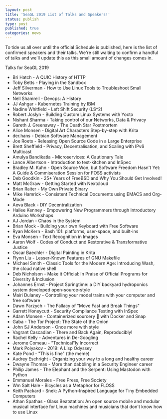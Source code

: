 ```yaml
---
layout: post
title: 'SeaGL 2019 List of Talks and Speakers!'
status: publish
type: post
published: true
categories: news
---
```


To tide us all over until the official Schedule is published, here is the list of confirmed speakers and their talks.  We're still waiting to confirm a handful of talks and we'll update this as this small amount of changes comes in.

Talks for SeaGL 2019
* Bri Hatch - A QUIC History of HTTP
* Toby Betts - Playing in the Sandbox
* Jeff Silverman - How to Use Linux Tools to Troubleshoot Small Networks
* Nell Shamrell - Devops: A History
* JJ Ashgar - Kubernetes Training by IBM
* Nadine Whitfield - Left Shift Security (LS^2)
* Robert Joslyn - Building Custom Linux Systems with Yocto
* Nishant Sharma - Taking control of our Networks, Data & Privacy
* Gareth J. Greenaway - The Death Star Postmortem
* Alice Monsen - Digital Art Characters Step-by-step with Krita
* der.hans - Debian Software Management
* Joe Roets - Releasing Open Source Code in a Large Enterprise
* Brett Sheffield - Privacy, Decentralisation, and Scaling with IPv6 Multicast
* Amulya Bandikatla - Microservices: A Cautionary Tale
* Lance Albertson - Introduction to test-kitchen and InSpec
* Bradley M. Kuhn - Open Source Won, but Software Freedom Hasn't Yet: A Guide & Commiseration Session for FOSS activists
* Deb Goodkin - 25+ Years of FreeBSD and Why You Should Get Involved!
* Matt McGraw - Getting Started with Nextcloud
* Brian Raiter - My Own Private Binary
* Mike Hamrick - Consistent Technical Documents using EMACS and Org-Mode
* Aeva Black - DIY Decentralization
* Hailee Kenney - Empowering New Programmers through Introductory Arduino Workshops
* AJ Jordan - Chaos in the System
* Brian Mock - Building your own Keyboard with Free Software
* Ryan McKern - Bash 101: platforms, user-space, and built-ins
* Eva Monsen - Text Recognition in Images
* Aaron Wolf - Codes of Conduct and Restorative & Transformative Justice
* Oscar Baechler - Digital Painting in Krita
* Flynn Liu - Lesser-Known Features of GNU Makefile
* Michael Smith - Classic Tools for the Modern Age: Introducing Wash, the cloud native shell
* Deb Nicholson - Make it Official: In Praise of Official Programs for Diversity & Inclusion
* Johannes Ernst - Project Springtime: a DIY backyard hydroponics system developed open-source-style
* Mairi Dulaney - Controlling your model trains with your computer and free software
* Dawn Parzych - The Fallacy of "Move Fast and Break Things"
* Garrett Honeycutt - Security Compliance Testing with InSpec
* Adam Monsen - Containerized sourcery 🧙 with Docker and Snap
* Gaba - The Tor Project: The State of the Onion
* John SJ Anderson - Once more with style
* Vagrant Cascadian - There and Back Again, Reproducibly!
* Rachel Kelly - Adventures in De-Googling
* Jerome Comeau - "Technical"ly Incorrect
* Mark Polyakov - 2019: A Lisp Odyssey
* Kate Pond - "This is fine" (the meme)
* Audrey Eschright - Organizing your way to a long and healthy career
* Dwayne Thomas - More than dabbling in a Security Engineer career
* Philip James - The Elephant and the Serpent: Using Mastodon with Python
* Emmanuel Morales - Free Press, Free Society
* Wm Salt Hale - Bicycles as a Metaphor for FLOSS
* Keith Packard - Snek: A Python-Inspired Language for Tiny Embedded Computers
* Athan Spathas - Glass Beatstation: An open source mobile and modular musical interface for Linux machines and musicians that don't know how to use Linux
